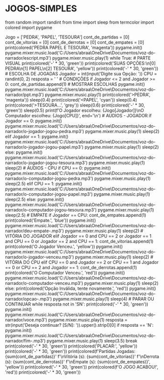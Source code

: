 # JOGOS-SIMPLES

from random import randint
from time import sleep
from termcolor import colored
import pygame

Jogo = ['PEDRA', 'PAPEL', 'TESOURA']
cont_de_partidas = [0]
cont_de_vitorias = [0]
cont_de_derrotas = [0]
cont_de_empates = [0]
print(colored('PEDRA PAPEL E TESOURA', 'magenta'))
pygame.init()
pygame.mixer.music.load('C:/Users/abraa\OneDrive\Documentos/voz-do-narrador/escript.mp3')
pygame.mixer.music.play(1)
while True:
    # PARTE VISUAL
    print(colored('-' * 30, 'green'))
    print(colored('SUAS OPÇÕES:\n[0] PEDRA\n[1] PAPEL\n[2] TESOURA', 'yellow'))
    print(colored('-' * 30, 'green'))
    #  ESCOLHA DE JOGADAS
    Jogador = int(input('Digite sua Opção: '))
    CPU = randint(0, 2)
    resposta = ' '
    # CONDIÇÕES
    if Jogador <= 2 and Jogador >= 0:
        cont_de_partidas.append(1)
        # MOSTRAR ESCOLHAS
        pygame.init()
        pygame.mixer.music.load('C:/Users/abraa\OneDrive\Documentos/voz-do-narrador/ppt.mp3')
        pygame.mixer.music.play(1)
        print(colored('>PEDRA', 'magenta'))
        sleep(0.4)
        print(colored('<PAPEL', 'cyan'))
        sleep(0.4)
        print(colored('>TESOURA...', 'grey'))
        sleep(0.6)
        print(colored('-' * 30, 'green'))
        sleep(0.5)
        print(f'O Jogador escolheu: {Jogo[Jogador]}\nO Computador escolheu: {Jogo[CPU]}', end='\n')
        # AUDIOS - JOGADOR
        if Jogador == 0:
            pygame.init()
            pygame.mixer.music.load('C:/Users/abraa\OneDrive\Documentos/voz-do-narrador/o-jogador-jogou-pedra.mp3')
            pygame.mixer.music.play(1)
            sleep(2)
        elif Jogador == 1:
            pygame.init()
            pygame.mixer.music.load('C:/Users/abraa\OneDrive\Documentos/voz-do-narrador/o-jogador-jogou-papel.mp3')
            pygame.mixer.music.play(1)
            sleep(2)
        else:
            pygame.init()
            pygame.mixer.music.load('C:/Users/abraa\OneDrive\Documentos/voz-do-narrador/o-jogador-jogou-tesoura.mp3')
            pygame.mixer.music.play(1)
            sleep(2)
        # AUDIOS - CPU
        if CPU == 0:
            pygame.init()
            pygame.mixer.music.load('C:/Users/abraa\OneDrive\Documentos/voz-do-narrador/o-computador-jogou-pedra.mp3')
            pygame.mixer.music.play(1)
            sleep(2.5)
        elif CPU == 1:
            pygame.init()
            pygame.mixer.music.load('C:/Users/abraa\OneDrive\Documentos/voz-do-narrador/o-computador-jogou-papel.mp3')
            pygame.mixer.music.play(1)
            sleep(2.5)
        else:
            pygame.init()
            pygame.mixer.music.load('C:/Users/abraa\OneDrive\Documentos/voz-do-narrador/o-computador-jogou-tesoura.mp3')
            pygame.mixer.music.play(1)
            sleep(2.5)
            # EMPATE
        if Jogador == CPU:
            cont_de_empates.append(1)
            print(colored('Empate.', 'blue'))
            pygame.init()
            pygame.mixer.music.load('C:/Users/abraa\OneDrive\Documentos/voz-do-narrador/deu-empate-.mp3')
            pygame.mixer.music.play(1)
            sleep(2)
            # VITÓRIA DO JOGADOR
        elif Jogador == 0 and CPU == 2 or Jogador == 1 and CPU == 0 or Jogador == 2 and CPU == 1:
            cont_de_vitorias.append(1)
            print(colored('O Jogador Venceu.', 'yellow'))
            pygame.init()
            pygame.mixer.music.load('C:/Users/abraa\OneDrive\Documentos/voz-do-narrador/o-jogador-venceu.mp3')
            pygame.mixer.music.play(1)
            sleep(2)
            # VITÓRIA DO CPU
        elif CPU == 0 and Jogador == 2 or CPU == 1 and Jogador == 0 or CPU == 2 and Jogador == 1:
            cont_de_derrotas.append(1)
            print(colored('O Computador Venceu.', 'red'))
            pygame.init()
            pygame.mixer.music.load('C:/Users/abraa\OneDrive\Documentos/voz-do-narrador/o-computador-venceu.mp3')
            pygame.mixer.music.play(1)
            sleep(2)
    else:
        print(colored('Opção Inválida, tente novamente.', 'red'))
        pygame.init()
        pygame.mixer.music.load('C:/Users/abraa\OneDrive\Documentos/voz-do-narrador/opcao-.mp3')
        pygame.mixer.music.play(1)
        sleep(4)
    # PARAR OU CONTINUAR
    while resposta not in 'SN':
        print(colored('-' * 30, 'green'))
        pygame.init()
        pygame.mixer.music.load('C:/Users/abraa\OneDrive\Documentos/voz-do-narrador/voce.mp3')
        pygame.mixer.music.play(1)
        resposta = str(input('Deseja continuar? [S/N]: ')).upper().strip()[0]
    if resposta == 'N':
        pygame.init()
        pygame.mixer.music.load('C:/Users/abraa\OneDrive\Documentos/voz-do-narrador/fim-.mp3')
        pygame.mixer.music.play(1)
        sleep(3.5)
        break
print(colored('-' * 30, 'green'))
print(colored('PLACAR:', 'yellow'))
print(colored('-' * 30, 'green'))
print(colored(f'Partidas Jogadas: {sum(cont_de_partidas)}'
              f'\nVitória (s): {sum(cont_de_vitorias)}'
              f'\nDerrota (s): {sum(cont_de_derrotas)}'
              f'\nEmpate (s): {sum(cont_de_empates)}', 'yellow'))
print(colored('-' * 30, 'green'))
print(colored(f'O JOGO ACABOU!', 'red'))
print(colored('-' * 30, 'green'))
